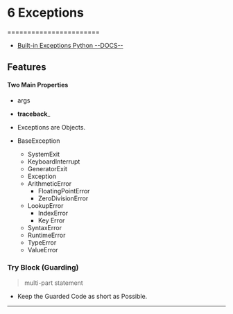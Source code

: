 # 6 Exceptions
=======================

- [Built-in Exceptions Python --DOCS--](https://docs.python.org/3/library/exceptions.html#bltin-exceptions)


## Features

#### Two Main Properties

* args

* __traceback___


- Exceptions are Objects.

- BaseException
    - SystemExit
    - KeyboardInterrupt
    - GeneratorExit
    - Exception
    - ArithmeticError
        - FloatingPointError
        - ZeroDivisionError
    - LookupError
        - IndexError
        - Key Error
    - SyntaxError
    - RuntimeError
    - TypeError
    - ValueError


### Try Block (Guarding)

> multi-part statement

* Keep the Guarded Code as short as Possible.

-----------------------------------------------------------------------------------------------------